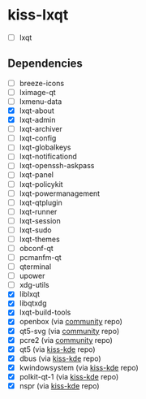 # kiss-lxqt

- [ ] lxqt

## Dependencies
- [ ] breeze-icons
- [ ] lximage-qt
- [ ] lxmenu-data
- [x] lxqt-about
- [x] lxqt-admin
- [ ] lxqt-archiver
- [ ] lxqt-config
- [ ] lxqt-globalkeys
- [ ] lxqt-notificationd
- [ ] lxqt-openssh-askpass
- [ ] lxqt-panel
- [ ] lxqt-policykit
- [ ] lxqt-powermanagement
- [ ] lxqt-qtplugin
- [ ] lxqt-runner
- [ ] lxqt-session
- [ ] lxqt-sudo
- [ ] lxqt-themes
- [ ] obconf-qt
- [ ] pcmanfm-qt
- [ ] qterminal
- [ ] upower
- [ ] xdg-utils
- [x] liblxqt
- [x] libqtxdg
- [x] lxqt-build-tools
- [x] openbox (via [community](https://github.com/kisslinux/community) repo)
- [x] qt5-svg (via [community](https://github.com/kisslinux/community) repo)
- [x] pcre2 (via [community](https://github.com/kisslinux/community) repo)
- [x] qt5 (via [kiss-kde](https://github.com/dilyn-corner/KISS-kde) repo)
- [x] dbus (via [kiss-kde](https://github.com/dilyn-corner/KISS-kde) repo)
- [x] kwindowsystem (via [kiss-kde](https://github.com/dilyn-corner/KISS-kde) repo)
- [x] polkit-qt-1 (via [kiss-kde](https://github.com/dilyn-corner/KISS-kde) repo)
- [x] nspr (via [kiss-kde](https://github.com/dilyn-corner/KISS-kde) repo)
